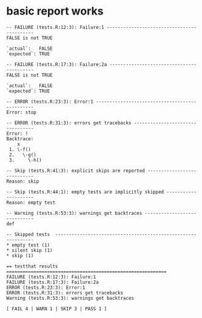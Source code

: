 # basic report works

    -- FAILURE (tests.R:12:3): Failure:1 -------------------------------------------
    FALSE is not TRUE
    
    `actual`:   FALSE
    `expected`: TRUE 
    
    -- FAILURE (tests.R:17:3): Failure:2a ------------------------------------------
    FALSE is not TRUE
    
    `actual`:   FALSE
    `expected`: TRUE 
    
    -- ERROR (tests.R:23:3): Error:1 -----------------------------------------------
    Error: stop
    
    -- ERROR (tests.R:31:3): errors get tracebacks ---------------------------------
    Error: !
    Backtrace:
        x
     1. \-f()
     2.   \-g()
     3.     \-h()
    
    -- Skip (tests.R:41:3): explicit skips are reported ----------------------------
    Reason: skip
    
    -- Skip (tests.R:44:1): empty tests are implicitly skipped ---------------------
    Reason: empty test
    
    -- Warning (tests.R:53:3): warnings get backtraces -----------------------------
    def
    
    -- Skipped tests  --------------------------------------------------------------
    * empty test (1)
    * silent skip (1)
    * skip (1)
    
    == testthat results  ===========================================================
    FAILURE (tests.R:12:3): Failure:1
    FAILURE (tests.R:17:3): Failure:2a
    ERROR (tests.R:23:3): Error:1
    ERROR (tests.R:31:3): errors get tracebacks
    Warning (tests.R:53:3): warnings get backtraces
    
    [ FAIL 4 | WARN 1 | SKIP 3 | PASS 1 ]

